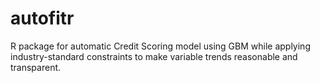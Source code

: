 # autofitr
R package for automatic Credit Scoring model using GBM while applying industry-standard constraints to make variable trends reasonable and transparent.
